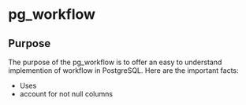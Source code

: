 # pg_workflow

## Purpose
The purpose of the pg_workflow is to offer an easy to understand implemention of workflow in PostgreSQL. Here are the important facts:
- Uses
- account for not null columns
